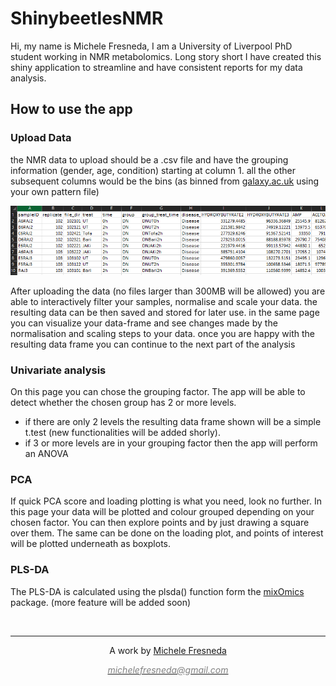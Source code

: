 
# ShinybeetlesNMR #


Hi, my name is Michele Fresneda, I am a University of Liverpool PhD student working in NMR metabolomics. Long story short I have created this shiny application to streamline and have consistent reports for my data analysis.

## How to use the app

### Upload Data

the NMR data to upload should be a .csv file and have the grouping information (gender, age, condition) starting at column 1. all the other subsequent columns would be the bins (as binned from [galaxy.ac.uk](http://galaxy.liv.ac.uk/) using your own pattern file)

![example data](figure/example_data.PNG)


After uploading the data (no files larger than 300MB will be allowed) you are able to interactively filter your samples, normalise and scale your data. the resulting data can be then saved and stored for later use. in the same page you can visualize your data-frame and see changes made by the normalisation and scaling steps to your data. once you are happy with the resulting data frame you can continue to the next part of the analysis

### Univariate analysis

On this page you can chose the grouping factor. The app will be able to detect whether the chosen group has 2 or more levels.

-   if there are only 2 levels the resulting data frame shown will be a simple t.test (new functionalities will be added shorly).
-   if 3 or more levels are in your grouping factor then the app will perform an ANOVA

### PCA

If quick PCA score and loading plotting is what you need, look no further. In this page your data will be plotted and colour grouped depending on your chosen factor. You can then explore points and by just drawing a square over them. The same can be done on the loading plot, and points of interest will be plotted underneath as boxplots.

### PLS-DA

The PLS-DA is calculated using the plsda() function form the [mixOmics](http://mixomics.org/) package. (more feature will be added soon)


&nbsp;
<hr />
<p style="text-align: center;">A work by <a href="https://github.com/mikies21/">Michele Fresneda</p>
<p style="text-align: center;"><span style="color: #808080;"><em>michelefresneda@gmail.com</em></span></p>

<!-- Add icon library -->
<link rel="stylesheet" href="https://cdnjs.cloudflare.com/ajax/libs/font-awesome/4.7.0/css/font-awesome.min.css">

<!-- Add font awesome icons -->
<p style="text-align: center;">
    <a href="https://twitter.com/micfresneda?lang=en" class="fa fa-twitter"></a>
    <a href="https://www.linkedin.com/in/michele-fresneda-alarcon/" class="fa fa-linkedin"></a>
    <a href="https://github.com/mikies21/" class="fa fa-github"></a>
</p>

&nbsp;
